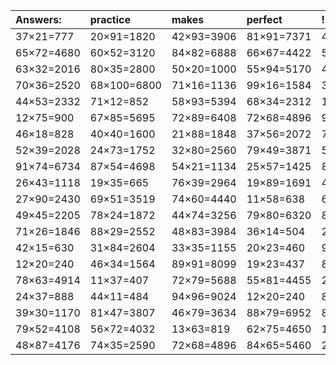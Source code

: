 | Answers: | practice | makes | perfect | ! |
| :--- | :--- | :--- | :--- | :--- |
| 37×21=777 | 20×91=1820 | 42×93=3906 | 81×91=7371 | 41×42=1722 | 
| 65×72=4680 | 60×52=3120 | 84×82=6888 | 66×67=4422 | 52×42=2184 | 
| 63×32=2016 | 80×35=2800 | 50×20=1000 | 55×94=5170 | 48×46=2208 | 
| 70×36=2520 | 68×100=6800 | 71×16=1136 | 99×16=1584 | 31×36=1116 | 
| 44×53=2332 | 71×12=852 | 58×93=5394 | 68×34=2312 | 11×100=1100 | 
| 12×75=900 | 67×85=5695 | 72×89=6408 | 72×68=4896 | 96×74=7104 | 
| 46×18=828 | 40×40=1600 | 21×88=1848 | 37×56=2072 | 79×44=3476 | 
| 52×39=2028 | 24×73=1752 | 32×80=2560 | 79×49=3871 | 55×38=2090 | 
| 91×74=6734 | 87×54=4698 | 54×21=1134 | 25×57=1425 | 81×42=3402 | 
| 26×43=1118 | 19×35=665 | 76×39=2964 | 19×89=1691 | 43×47=2021 | 
| 27×90=2430 | 69×51=3519 | 74×60=4440 | 11×58=638 | 61×43=2623 | 
| 49×45=2205 | 78×24=1872 | 44×74=3256 | 79×80=6320 | 88×50=4400 | 
| 71×26=1846 | 88×29=2552 | 48×83=3984 | 36×14=504 | 29×52=1508 | 
| 42×15=630 | 31×84=2604 | 33×35=1155 | 20×23=460 | 93×86=7998 | 
| 12×20=240 | 46×34=1564 | 89×91=8099 | 19×23=437 | 84×16=1344 | 
| 78×63=4914 | 11×37=407 | 72×79=5688 | 55×81=4455 | 22×36=792 | 
| 24×37=888 | 44×11=484 | 94×96=9024 | 12×20=240 | 82×91=7462 | 
| 39×30=1170 | 81×47=3807 | 46×79=3634 | 88×79=6952 | 86×27=2322 | 
| 79×52=4108 | 56×72=4032 | 13×63=819 | 62×75=4650 | 16×60=960 | 
| 48×87=4176 | 74×35=2590 | 72×68=4896 | 84×65=5460 | 29×86=2494 | 
